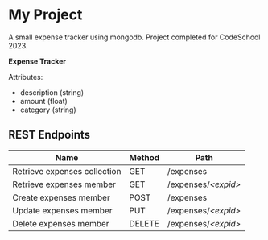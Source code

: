 # My Project
A small expense tracker using mongodb.
Project completed for CodeSchool 2023.

**Expense Tracker**

Attributes:

* description (string)
* amount (float)
* category (string)

## REST Endpoints

Name                           | Method | Path
-------------------------------|--------|------------------
Retrieve expenses collection   | GET    | /expenses
Retrieve expenses member       | GET    | /expenses/*\<expid\>*
Create expenses member         | POST   | /expenses
Update expenses member         | PUT    | /expenses/*\<expid\>*
Delete expenses member         | DELETE | /expenses/*\<expid\>*